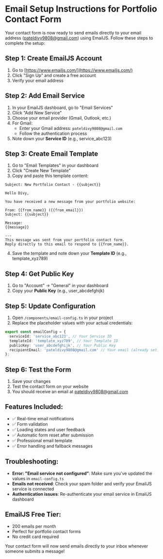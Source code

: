 # Email Setup Instructions for Portfolio Contact Form

Your contact form is now ready to send emails directly to your email address (pateldivy9808@gmail.com) using EmailJS. Follow these steps to complete the setup:

## Step 1: Create EmailJS Account
1. Go to [https://www.emailjs.com/](https://www.emailjs.com/)
2. Click "Sign Up" and create a free account
3. Verify your email address

## Step 2: Add Email Service
1. In your EmailJS dashboard, go to "Email Services"
2. Click "Add New Service"
3. Choose your email provider (Gmail, Outlook, etc.)
4. For Gmail:
   - Enter your Gmail address: `pateldivy9808@gmail.com`
   - Follow the authentication process
5. Note down your **Service ID** (e.g., service_abc123)

## Step 3: Create Email Template
1. Go to "Email Templates" in your dashboard
2. Click "Create New Template"
3. Copy and paste this template content:

```
Subject: New Portfolio Contact - {{subject}}

Hello Divy,

You have received a new message from your portfolio website:

From: {{from_name}} ({{from_email}})
Subject: {{subject}}

Message:
{{message}}

---
This message was sent from your portfolio contact form.
Reply directly to this email to respond to {{from_name}}.
```

4. Save the template and note down your **Template ID** (e.g., template_xyz789)

## Step 4: Get Public Key
1. Go to "Account" → "General" in your dashboard
2. Copy your **Public Key** (e.g., user_abcdefghijk)

## Step 5: Update Configuration
1. Open `/components/email-config.ts` in your project
2. Replace the placeholder values with your actual credentials:

```typescript
export const emailConfig = {
  serviceId: 'service_abc123', // Your Service ID
  templateId: 'template_xyz789', // Your Template ID
  publicKey: 'user_abcdefghijk', // Your Public Key
  recipientEmail: 'pateldivy9808@gmail.com' // Your email (already set)
};
```

## Step 6: Test the Form
1. Save your changes
2. Test the contact form on your website
3. You should receive an email at pateldivy9808@gmail.com

## Features Included:
- ✅ Real-time email notifications
- ✅ Form validation
- ✅ Loading states and user feedback
- ✅ Automatic form reset after submission
- ✅ Professional email template
- ✅ Error handling and fallback messages

## Troubleshooting:
- **Error: "Email service not configured"**: Make sure you've updated the values in `email-config.ts`
- **Emails not received**: Check your spam folder and verify your EmailJS service is connected
- **Authentication issues**: Re-authenticate your email service in EmailJS dashboard

## EmailJS Free Tier:
- 200 emails per month
- Perfect for portfolio contact forms
- No credit card required

Your contact form will now send emails directly to your inbox whenever someone submits a message!